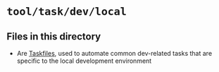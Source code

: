 # `tool/task/dev/local`

## Files in this directory

- Are [Taskfiles](https://taskfile.dev), used to automate common dev-related tasks that are specific to the local development environment
